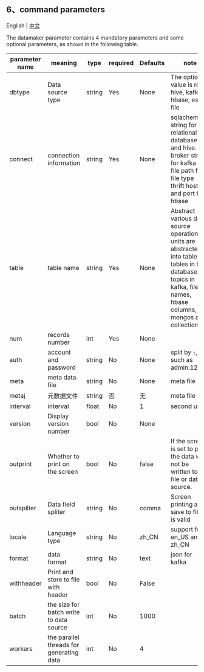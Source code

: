 ## 6、command parameters
English | [中文](zh_CN/命令参数.md)


The datamaker parameter contains 4 mandatory parameters and some optional parameters, as shown in the following table.

| parameter name | meaning |  type | required | Defaults | note |
| ------ | ------ | ------ | ----- | ------| ---- |
| dbtype| Data source type | string | Yes | None | The optional value is rdb, hive, kafka, hbase, es, file |
| connect | connection information | string| Yes | None | sqlachemy string for relational database and hive. <br>broker string for kafka<br>file path for file type<br>thrift host and port for hbase|
| table| table name | string | Yes |  None | Abstract various data source operation units are abstracted into tables, tables in the database, topics in kafka, file names, hbase columns, mongos as collections|
| num | records number | int | Yes | None |  |
| auth | account and password | string | No | None | split by `:`, such as admin:12334 |
| meta | meta data file | string | No | None | meta file |
| metaj | 元数据文件 | string | 否 | 无 | meta file |
| interval | interval | float | No | 1 | second unit |
| version | Display version number | bool | No |  None |  |
| outprint | Whether to print on the screen | bool | No |  false | If the screen is set to print, the data will not be written to a file or data source. |
| outspliter | Data field spliter | string | No | comma | Screen printing and save to files is valid |
| locale | Language type | string | No | zh_CN | support for en_US and zh_CN|
| format | data format | string | No |  text |  json for kafka|
| withheader | Print and store to file with header | bool | No | False| |
| batch | the size for batch write to data source | int | No | 1000 |  |
| workers | the parallel threads for generating data | int | No | 4 |  |
